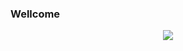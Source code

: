 ### Wellcome

<p align="center">
<img src="./images/github/IMG_0058.jpeg" borderRadius='1rem' boxShadow = '0 5px 18px rgba(0,0,0,0.3)'></a>
</p>
